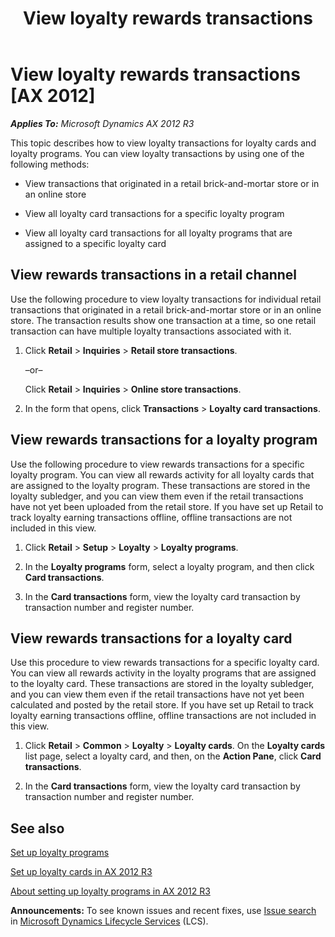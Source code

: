 ﻿---
title: View loyalty rewards transactions
TOCTitle: View loyalty rewards transactions
ms:assetid: ded60a0a-4f77-4026-9f1b-9d84b8f56590
ms:mtpsurl: https://technet.microsoft.com/en-us/library/Dn720769(v=AX.60)
ms:contentKeyID: 62231566
ms.date: 04/29/2014
mtps_version: v=AX.60
f1_keywords:
- Forms.RetailLoyaltyCardRewardPointTrans
---

# View loyalty rewards transactions [AX 2012]


_**Applies To:** Microsoft Dynamics AX 2012 R3_

This topic describes how to view loyalty transactions for loyalty cards and loyalty programs. You can view loyalty transactions by using one of the following methods:

  - View transactions that originated in a retail brick-and-mortar store or in an online store

  - View all loyalty card transactions for a specific loyalty program

  - View all loyalty card transactions for all loyalty programs that are assigned to a specific loyalty card

## View rewards transactions in a retail channel

Use the following procedure to view loyalty transactions for individual retail transactions that originated in a retail brick-and-mortar store or in an online store. The transaction results show one transaction at a time, so one retail transaction can have multiple loyalty transactions associated with it.

1.  Click **Retail** \> **Inquiries** \> **Retail store transactions**.
    
    –or–
    
    Click **Retail** \> **Inquiries** \> **Online store transactions**.

2.  In the form that opens, click **Transactions** \> **Loyalty card transactions**.

## View rewards transactions for a loyalty program

Use the following procedure to view rewards transactions for a specific loyalty program. You can view all rewards activity for all loyalty cards that are assigned to the loyalty program. These transactions are stored in the loyalty subledger, and you can view them even if the retail transactions have not yet been uploaded from the retail store. If you have set up Retail to track loyalty earning transactions offline, offline transactions are not included in this view.

1.  Click **Retail** \> **Setup** \> **Loyalty** \> **Loyalty programs**.

2.  In the **Loyalty programs** form, select a loyalty program, and then click **Card transactions**.

3.  In the **Card transactions** form, view the loyalty card transaction by transaction number and register number.

## View rewards transactions for a loyalty card

Use this procedure to view rewards transactions for a specific loyalty card. You can view all rewards activity in the loyalty programs that are assigned to the loyalty card. These transactions are stored in the loyalty subledger, and you can view them even if the retail transactions have not yet been calculated and posted by the retail store. If you have set up Retail to track loyalty earning transactions offline, offline transactions are not included in this view.

1.  Click **Retail** \> **Common** \> **Loyalty** \> **Loyalty cards**. On the **Loyalty cards** list page, select a loyalty card, and then, on the **Action Pane**, click **Card transactions**.

2.  In the **Card transactions** form, view the loyalty card transaction by transaction number and register number.

## See also

[Set up loyalty programs](set-up-loyalty-programs.md)

[Set up loyalty cards in AX 2012 R3](set-up-loyalty-cards-in-ax-2012-r3.md)

[About setting up loyalty programs in AX 2012 R3](about-setting-up-loyalty-programs-in-ax-2012-r3.md)

  
**Announcements:** To see known issues and recent fixes, use [Issue search](http://go.microsoft.com/fwlink/?linkid=389258) in [Microsoft Dynamics Lifecycle Services](http://go.microsoft.com/fwlink/?linkid=306505) (LCS).

